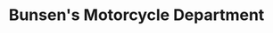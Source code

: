 ---
title: "Bunsen's Motorcycle Department"
url: /prien-am-chiemsee/bunsens-motorcycle-department/
shop: Motorrad
---